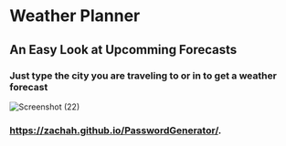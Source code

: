 # Weather Planner

## An Easy Look at Upcomming Forecasts

### Just type the city you are traveling to or in to get a weather forecast

![Screenshot (22)](https://user-images.githubusercontent.com/68923037/95694404-7d2f1f80-0bf7-11eb-8ba9-6db92cc53a8e.png)

### https://zachah.github.io/PasswordGenerator/.

